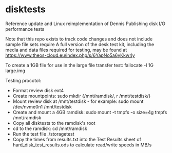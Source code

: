 # disktests
Reference update and Linux reimplementation of Dennis Publishing disk I/O performance tests

Note that this repo exists to track code changes and does not include sample file sets require
A full version of the desk test kit, including the media and data files required for testing, may be found at https://www.theos-cloud.eu/index.php/s/6YapNo5a6yKkw4y

To create a 1GB file for use in the large file transfer test:
fallocate -l 1G large.img

Testing procotol:

* Format review disk ext4
* Create mountpoints: sudo mkdir {/mnt/ramdisk/, r /mnt/testdisk/}
* Mount review disk at /mnt/testdisk - for example: sudo mount /dev/nvme0n1 /mnt/testdisk
* Create and mount a 4GB ramdisk: sudo mount -t tmpfs -o size=4g tmpfs /mnt/ramdisk
* Copy all disktests to the ramdisk's root
* cd to the ramdisk: cd /mnt/ramdisk
* Run the test file ./storagetest
* Copy the times from results.txt into the Test Results sheet of hard_disk_test_results.ods to calculate read/write speeds in MB/s 



